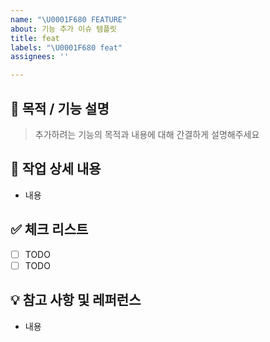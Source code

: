 ```yaml
---
name: "\U0001F680 FEATURE"
about: 기능 추가 이슈 템플릿
title: feat
labels: "\U0001F680 feat"
assignees: ''

---
```


## 📌 목적 / 기능 설명

> 추가하려는 기능의 목적과 내용에 대해 간결하게 설명해주세요


## 📝 작업 상세 내용
- 내용


## ✅ 체크 리스트
- [ ] TODO
- [ ] TODO

## 💡 참고 사항 및 레퍼런스
- 내용

